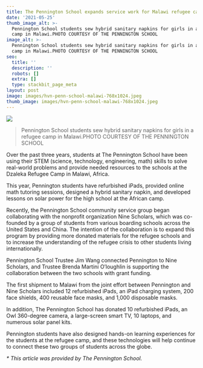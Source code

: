 ```yaml
---
title: The Pennington School expands service work for Malawi refugee camp
date: '2021-05-25'
thumb_image_alt: >-
  Pennington School students sew hybrid sanitary napkins for girls in a refugee
  camp in Malawi.PHOTO COURTESY OF THE PENNINGTON SCHOOL
image_alt: >-
  Pennington School students sew hybrid sanitary napkins for girls in a refugee
  camp in Malawi.PHOTO COURTESY OF THE PENNINGTON SCHOOL
seo:
  title: ''
  description: ''
  robots: []
  extra: []
  type: stackbit_page_meta
layout: post
image: images/hvn-penn-school-malawi-768x1024.jpeg
thumb_image: images/hvn-penn-school-malawi-768x1024.jpeg
---
```

![](https://centraljersey.com/wp-content/uploads/sites/26/2021/05/hvn-penn-school-malawi-768x1024.jpeg)

> Pennington School students sew hybrid sanitary napkins for girls in a refugee camp in Malawi.PHOTO COURTESY OF THE PENNINGTON SCHOOL

Over the past three years, students at The Pennington School have been using their STEM (science, technology, engineering, math) skills to solve real-world problems and provide needed resources to the schools at the Dzaleka Refugee Camp in Malawi, Africa.

This year, Pennington students have refurbished iPads, provided online math tutoring sessions, designed a hybrid sanitary napkin, and developed lessons on solar power for the high school at the African camp.

Recently, the Pennington School community service group began collaborating with the nonprofit organization Nine Scholars, which was co-founded by a group of students from various boarding schools across the United States and China. The intention of the collaboration is to expand this program by providing more donated materials for the refugee schools and to increase the understanding of the refugee crisis to other students living internationally.

Pennington School Trustee Jim Wang connected Pennington to Nine Scholars, and Trustee Brenda Martini O’loughlin is supporting the collaboration between the two schools with grant funding.

The first shipment to Malawi from the joint effort between Pennington and Nine Scholars included 12 refurbished iPads, an iPad charging system, 200 face shields, 400 reusable face masks, and 1,000 disposable masks.

In addition, The Pennington School has donated 10 refurbished iPads, an Owl 360-degree camera, a large-screen smart TV, 10 laptops, and numerous solar panel kits.

Pennington students have also designed hands-on learning experiences for the students at the refugee camp, and these technologies will help continue to connect these two groups of students across the globe.

*\* This article was provided by The Pennington School.*
